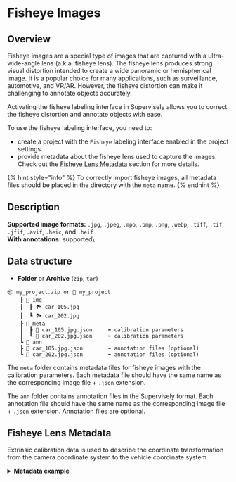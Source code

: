 # Fisheye Images

## Overview

Fisheye images are a special type of images that are captured with a ultra-wide-angle lens (a.k.a. fisheye lens). The fisheye lens produces strong visual distortion intended to create a wide panoramic or hemispherical image. It is a popular choice for many applications, such as surveillance, automotive, and VR/AR. However, the fisheye distortion can make it challenging to annotate objects accurately.

Activating the fisheye labeling interface in Supervisely allows you to correct the fisheye distortion and annotate objects with ease.

To use the fisheye labeling interface, you need to:

- create a project with the `Fisheye` labeling interface enabled in the project settings.
- provide metadata about the fisheye lens used to capture the images. Check out the [Fisheye Lens Metadata](#fisheye-lens-metadata) section for more details.

{% hint style="info" %}
To correctly import fisheye images, all metadata files should be placed in the directory with the `meta` name.
{% endhint %}

## Description

**Supported image formats:** `.jpg`, `.jpeg`, `.mpo`, `.bmp`, `.png`, `.webp`, `.tiff`, `.tif`, `.jfif`, `.avif`, `.heic`, and `.heif`\
**With annotations:** supported\

## Data structure

- **Folder** or **Archive** (`zip`, `tar`)

```
📦 my_project.zip or 📂 my_project
    ┣ 📂 img
    ┃  ┣ 🏞️ car_105.jpg
    ┃  ┗ 🏞️ car_202.jpg
    ┣ 📂 meta
    ┃  ┣ 📄 car_105.jpg.json     ⬅️ calibration parameters
    ┃  ┗ 📄 car_202.jpg.json     ⬅️ calibration parameters
    ┗ 📂 ann
    ┣ 📄 car_105.jpg.json        ⬅️ annotation files (optional)
    ┗ 📄 car_202.jpg.json        ⬅️ annotation files (optional)
```

The `meta` folder contains metadata files for fisheye images with the calibration parameters. Each metadata file should have the same name as the corresponding image file + `.json` extension.

The `ann` folder contains annotation files in the Supervisely format. Each annotation file should have the same name as the corresponding image file + `.json` extension. Annotation files are optional.

## Fisheye Lens Metadata

Extrinsic calibration data is used to describe the coordinate transformation from the camera coordinate system to the vehicle coordinate system

<details>

<summary><strong>Metadata example</strong></summary>

```
{
  "calibration": {
    "extrinsic": {
      "quaternion": [
        0.39492483984846793,
        -0.5928584556321699,
        -0.5854007522749839,
        0.3871164962798451
      ],
      "translation": [
        -3.819498356,
        -0.070724798,
        0.730674159
      ]
    },
    "intrinsic": {
      "vfov": 97.9998472,
      "cxOffset": 0.59267,
      "cyOffset": -7.22379,
      "lensCoeffs": {
        "k1": 466.35917211,
        "k2": 32.48178784,
        "k3": -52.1509689,
        "k4": 73.79780387,
        "k5": -30.12830986,
        "k6": -0.37231277
      },
      "aspectRatio": 1.0,
      "cameraModel": "radial_poly"
    }
  }
}
```

Key points:

- Extrinsic calibration data is used to describe the coordinate transformation from the camera coordinate system to the vehicle coordinate system
- The vehicle coordinate system, which follows the ISO 8855 convention, is anchored to the ground below the midpoint of the rear axle. The X axis points in driving direction, the Y axis points to the left side of the vehicle and the Z axis points up from the ground.
- The camera sensor's coordinate system is based on OpenCV. The X axis points to the right along the horizontal sensor axis, the Y axis points downwards along the vertical sensor axis and the Z axis points in viewing direction along the optical axis to maintain the right-handed system.
- The values of the translation are given in meters and the rotation is given as a quaternion

- The intrinsic calibration is given in a calibration model that describes the radial distortion using an Nth order polynomial. The radial distortion is given by the formula:

`rho(theta) = k1 * theta + k2 * theta ** 2 + ... + kN * theta ** N`

where theta is the angle of incidence with respect to the optical axis and rho is the distance between the image center and projected point - focal distance.

- Offsets (cx, cy) of the principal point are given in pixels.

- VFov is the vertical field of view of the camera in degrees and the aspect ratio is the ratio of the width to the height of the image

</details>
